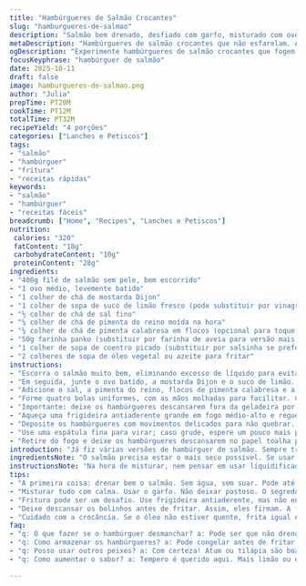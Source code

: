 ```yaml
---
title: "Hambúrgueres de Salmão Crocantes"
slug: "hamburgueres-de-salmao"
description: "Salmão bem drenado, desfiado com garfo, misturado com ovo batido, mostarda Dijon e suco de limão. Temperos como sal, pimenta, e pimenta calabresa dão sabor; farinha panko substitui a tradicional farinha de rosca para crocância extra. Moldar bolinhos e pressionar até 1,5 cm de altura, esperar firmar 12 minutos antes de fritar. Na frigideira quente, óleo espalhado cobre o fundo, dourar por uns 6 minutos de cada lado, observando formação de crosta e soltura fácil para virar. Servir no pão macio com maionese temperada, folhas frescas e fatias de pepino para contraste. Duas substituições rápidas: ovo por chia hidratada, limão por vinagre de maçã. Textura firme, aroma cítrico. Técnica focada no descanso para evitar desmanche."
metaDescription: "Hambúrgueres de salmão crocantes que não esfarelam. Aprenda técnicas para uma textura perfeita e sabor irresistível."
ogDescription: "Experimente hambúrgueres de salmão crocantes que fogem do tradicional. Sabor intenso e textura firme."
focusKeyphrase: "hambúrguer de salmão"
date: 2025-10-11
draft: false
image: hamburgueres-de-salmao.png
author: "Julia"
prepTime: PT20M
cookTime: PT12M
totalTime: PT32M
recipeYield: "4 porções"
categories: ["Lanches e Petiscos"]
tags:
- "salmão"
- "hambúrguer"
- "fritura"
- "receitas rápidas"
keywords:
- "salmão"
- "hambúrguer"
- "receitas fáceis"
breadcrumb: ["Home", "Recipes", "Lanches e Petiscos"]
nutrition: 
 calories: "320"
 fatContent: "18g"
 carbohydrateContent: "10g"
 proteinContent: "28g"
ingredients:
- "400g filé de salmão sem pele, bem escorrido"
- "1 ovo médio, levemente batido"
- "1 colher de chá de mostarda Dijon"
- "1 colher de sopa de suco de limão fresco (pode substituir por vinagre de maçã)"
- "½ colher de chá de sal fino"
- "¼ colher de chá de pimenta do reino moída na hora"
- "¼ colher de chá de pimenta calabresa em flocos (opcional para toque picante)"
- "50g farinha panko (substituir por farinha de aveia para versão mais saudável)"
- "1 colher de sopa de coentro picado (substituir por salsinha se preferir)"
- "2 colheres de sopa de óleo vegetal ou azeite para fritar"
instructions:
- "Escorra o salmão muito bem, eliminando excesso de líquido para evitar patê na massa. Separe numa tigela média e desfaça em lascas grossas com a ajuda de um garfo – não esmague demais, a textura é tudo aqui."
- "Em seguida, junte o ovo batido, a mostarda Dijon e o suco de limão. Misture com garfo até integrar os líquidos, o ácido do limão ajuda a firmar e realça o sabor sem sobressair demais."
- "Adicione o sal, a pimenta do reino, flocos de pimenta calabresa e a farinha panko. Misture delicadamente, só até incorporar – mexer demais deixa o hambúrguer seco ou muito denso. Enfim, ervas frescas entram pra dar um frescor herbal que corta a gordura natural do peixe."
- "Forme quatro bolas uniformes, com as mãos molhadas para facilitar. Coloque num papel manteiga, e com a palma, pressione firme até ficarem com cerca de 1,5 cm de espessura. Não muito finos para não desmancharem ao fritar."
- "Importante: deixe os hambúrgueres descansarem fora da geladeira por uns 12 minutos. Esse tempo ajuda a farinha absorver umidade e cria uma estrutura mais resistente, evita que se desfaçam na panela quente."
- "Aqueça uma frigideira antiaderente grande em fogo médio-alto e regue com um fio de óleo, espalhe até cobrir o fundo por completo. A olho, espere o óleo começar a brilhar e formar micro bolhas para colocar os hambúrgueres."
- "Deposite os hambúrgueres com movimentos delicados para não quebrar. Vai ouvir aquele chiado bom – sinal que a crosta está sendo criada. Deixe fritar cerca de 6 minutos de um lado, até dourar bem e soltar fácil da frigideira."
- "Use uma espátula fina para virar; caso grude, espere um pouco mais para firmar. Frite mais 5-6 minutos do outro lado, a crosta deve estar crocante e o interior firme, porém suculento. Se esfarelar, manteve o descanso insuficiente ou óleo pouco quente."
- "Retire do fogo e deixe os hambúrgueres descansarem no papel toalha por um minutinho para escorrer excesso de óleo. Sirva imediatamente num pão macio, com maionese rústica – uma pasta feita com alho amassado, limão e uma pitada de páprica defumada – folhas verdes crocantes e fatias de pepino para contraste refrescante."
introduction: "Já fiz várias versões de hambúrguer de salmão. Sempre tropeçava no excesso de umidade, resultado: hambúrguer esfarelado ou grudando na panela. Aprendi que drenar bem e deixar descansar faz diferença. Misturar ingredientes delicadamente evita um bolinho pesado; o toque da mostarda e limão equilibra o sabor suave do peixe. Trocar farinha de rosca por panko deu crocância, sem pesar. Na frigideira quente, o chiado é sinal que vai virar a crosta final. Nada de furar o hambúrguer pra checar; observe a cor dourada e o aroma cítrico que sobe. Se fizer, tente com salsinha para variar, fica outro perfil. O segredo está no toque de mão firme ao formar e na paciência do descanso. Pão com textura macia com frio contra o quente crocante. No fim, um lanche cheio de personalidade, frescor e textura."
ingredientsNote: "O salmão precisa estar o mais seco possível. Se usar fresco, leve ao freezer uns 15 minutos para facilitar a corte e evitar excesso de líquido. Pode substituir o ovo por uma mistura de 1 colher de sopa de chia hidratada para versão vegana ou mais leve; o limão fresco pode ser trocado pelo vinagre de maçã, mantém a acidez equilibrada e ajuda na conservação do hambúrguer. A farinha panko é minha aposta para crocância, mas farinha de aveia fina substitui em dieta low carb. Manter ervas frescas faz toda a diferença, coentro dá personalidade e um frescor herbáceo que corta bem a gordura natural do peixe. Use óleo vegetal ou azeite; o azeite confere aroma, mas queima rápido em fogo alto, por isso cuidado no ponto de fritura. Mantenha temperos simples para preservar sabor do salmão – menos é mais."
instructionsNote: "Na hora de misturar, nem pensar em usar liquidificador – textura se perde, vira mistura pastosa e o hambúrguer perde estrutura e mordida. O garfo é fundamental para um desfiado grosseiro. Na formação, mãos umedecidas facilitam moldar e evitar que a massa grude. O descanso é o segredo menos valorizado: deixa as farinhas absorverem líquidos e o hambúrguer fica firme, seguro para fritar. Cochile no calor da frigideira, que o grau certo é sentir chiado constante e uma crostinha dourada na borda, que se solta fácil quando vira (usar espátula fina e larga ajuda a não desmontar). Se estiver grudando, paciência, mais tempo para firmar. Após fritar, deixe sobre papel toalha para tirar óleo em excesso — hambúrguer engordurado perde a crocância e fica encharcado.Lembre-se: hamburguer de salmão é delicado, nada de fritar no fogo alto demais ou empilhar na frigideira porque vai soltar água e cozinhar em vez de dourar. Servir quente, com molhos frescos ajuda a equilibrar experiência na boca."
tips:
- "A primeira coisa: drenar bem o salmão. Sem água, sem suar. Pode até congelar antes. Isso facilita. Fica mais firme."
- "Misturar tudo com calma. Usar o garfo. Não deixar pastoso. O segredo está em não se apressar. Integra gradualmente os ingredientes. Melhora textura."
- "Fritura pode ser um desafio. Use frigideira antiaderente, mas não encha demais. A mágica do chiado também vem da temperatura certa. Usar óleo suficiente."
- "Deixe descansar os bolinhos antes de fritar. Assim, eles firmam. A farinha absorve bem a umidade. O descanso muda tudo no final."
- "Cuidado com a crocância. Se o óleo não estiver quente, frita igual e depois esfarela. Tente não empilhar na frigideira. Direto no calor."
faq:
- "q: O que fazer se o hambúrguer desmanchar? a: Pode ser que não drenou bem. Ou não deixou descansar suficiente. O óleo estava frio também."
- "q: Como armazenar os hambúrgueres? a: Pode congelar antes de fritar. Coloque em papel toalha. Tente sempre deixar um espaço entre eles."
- "q: Posso usar outros peixes? a: Com certeza! Atum ou tilápia são boas trocas. Se usar outra proteína, observe a umidade. Isso é importante."
- "q: Como aumentar o sabor? a: Tempero é querido aqui. Mais limão ou ervas frescas. Pode colocar cebola picada ou alho na mistura também."

---
```

